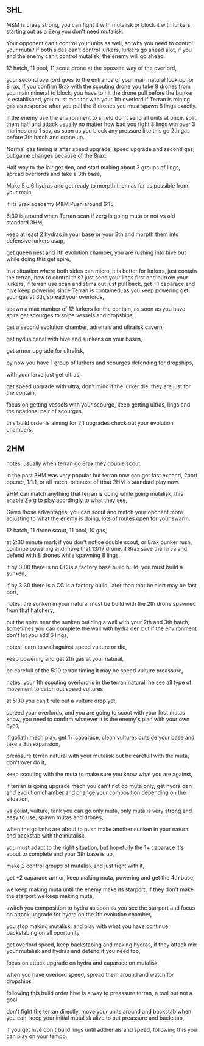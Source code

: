 ## 3HL
M&M is crazy strong, you can fight it with mutalisk or block it with lurkers, starting out as a Zerg you don't need mutalisk.

Your opponent can't control your units as well, so why you need to control your muta? if both sides can't control lurkers, lurkers go ahead alot, if you and the enemy can't control mutalisk, the enemy will go ahead.

12 hatch, 11 pool, 11 scout drone at the opossite way of the overlord,

your second overlord goes to the entrance of your main natural look up for 8 rax, if you confirm 8rax with the scouting drone you take 8 drones from you main mineral to block, you have to hit the drone pull before the bunker is established, you must monitor with your 1th overlord if Terran is mining gas as response after you pull the 8 drones you must spawn 8 lings exactly.

If the enemy use the environment to shield don't send all units at once, split them half and attack usually no matter how bad you fight 8 lings win over 3 marines and 1 scv, as soon as you block any pressure like this go 2th gas before 3th hatch and drone up.

Normal gas timing is after speed upgrade, speed upgrade and second gas, but game changes because of the 8rax.

Half way to the lair get den, and start making about 3 groups of lings, spread overlords and take a 3th base,

Make 5 o 6 hydras and get ready to morpth them as far as possible from your main, 

if its 2rax academy M&M Push around 6:15, 

6:30 is around when Terran scan if zerg is going muta or not vs old standard 3HM,

keep at least 2 hydras in your base or your 3th and morpth them into defensive lurkers asap,

get queen nest and 1th evolution chamber, you are rushing into hive but while doing this get spire,

in a situation where both sides can micro, it is better for lurkers, just contain the terran, how to control this? just send your lings first and burrow your lurkers, if terran use scan and stims out just pull back, get +1 caparace and hive keep powering since Terran is contained, as you keep powering get your gas at 3th, spread your overlords,

spawn a max number of 12 lurkers for the contain, as soon as you have spire get scourges to snipe vessels and dropships,

get a second evolution chamber, adrenals and ultralisk cavern, 

get nydus canal with hive and sunkens on your bases,

get armor upgrade for ultralisk,

by now you have 1 group of lurkers and scourges defending for dropships,

with your larva just get ultras,

get speed upgrade with ultra, don't mind if the lurker die, they are just for the contain,

focus on getting vessels with your scourge, keep getting ultras, lings and the ocational pair of scourges,

this build order is aiming for 2,1 upgrades check out your evolution chambers.

## 2HM
notes: usually when terran go 8rax they double scout, 

in the past 3HM was very popular but terran now can got fast expand, 2port opener, 1:1:1, or all mech, because of tthat 2HM is standard play now.

2HM can match anything that terran is doing while going mutalisk, this enable Zerg to play acordingly to what they see,

Given those advantages, you can scout and match your oponent more adjusting to what the enemy is doing, lots of routes open for your swarm,

12 hatch, 11 drone scout, 11 pool, 10 gas,

at 2:30 minute mark if you don't notice double scout, or 8rax bunker rush, continue powering and make that 13/17 drone, if 8rax save the larva and defend with 8 drones while spawning 8 lings, 

if by 3:00 there is no CC is a factory base build build, you must build a sunken,

if by 3:30 there is a CC is a factory build, later than that be alert may be fast port,

notes: the sunken in your natural must be build with the 2th drone spawned from that hatchery,

put the spire near the sunken building a wall with your 2th and 3th hatch, sometimes you can complete the wall with hydra den but if the environment don't let you add 6 lings,

notes: learn to wall against speed vulture or die, 

keep powering and get 2th gas at your natural, 

be carefull of the 5:10 terran timing it may be speed vulture preassure, 

notes: your 1th scouting overlord is in the terran natural, he see all type of movement to catch out speed vultures,

at 5:30 you can't rule out a vulture drop yet,

spreed your overlords, and you are going to scout with your first mutas know, you need to confirm whatever it is the enemy's plan with your own eyes,

if goliath mech play, get 1+ caparace, clean vultures outside your base and take a 3th expansion,

preassure terran natural with your mutalisk but be carefull with the muta, don't over do it,

keep scouting with the muta to make sure you know what you are against,

if terran is going upgrade mech you can't not go muta only, get hydra den and evolution chamber and change your composition depending on the situation,

vs goliat, vulture, tank you can go only muta, only muta is very strong and easy to use, spawn mutas and drones,

when the goliaths are about to push make another sunken in your natural and backstab with the mutalisk,

you must adapt to the right situation, but hopefully the 1+ caparace it's about to complete and your 3th base is up,

make 2 control groups of mutalisk and just fight with it, 

get +2 caparace armor, keep making muta, powering and get the 4th base,

we keep making muta until the enemy make its starport, if they don't make the starport we keep making muta,

switch you composition to hydra as soon as you see the starport and focus on attack upgrade for hydra on the 1th evolution chamber,

you stop making mutalisk, and play with what you have continue backstabing on all oportunity,

get overlord speed, keep backstabing and making hydras, if they attack mix your mutalisk and hydras and defend if you need too,

focus on attack upgrade on hydra and caparace on mutalisk,

when you have overlord speed, spread them around and watch for dropships,

following this build order hive is a way to preassure terran, a tool but not a goal.

don't fight the terran directly, move your units around and backstab when you can, keep your initial mutalisk alive to put preassure and backstab,

if you get hive don't build lings until addrenals and speed, following this you can play on your tempo.
